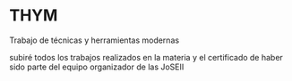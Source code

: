 # THYM
Trabajo de técnicas y herramientas modernas


subiré todos los trabajos realizados en la materia y el certificado de haber sido parte del equipo organizador de las JoSEII
